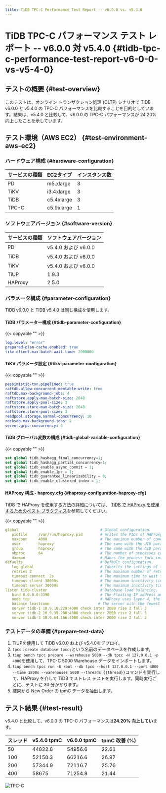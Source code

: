 ```yaml
---
title: TiDB TPC-C Performance Test Report -- v6.0.0 vs. v5.4.0
---
```


# TiDB TPC-C パフォーマンス テスト レポート -- v6.0.0 対 v5.4.0 {#tidb-tpc-c-performance-test-report-v6-0-0-vs-v5-4-0}

## テストの概要 {#test-overview}

このテストは、オンライン トランザクション処理 (OLTP) シナリオで TiDB v6.0.0 と v5.4.0 の TPC-C パフォーマンスを比較することを目的としています。結果は、v5.4.0 と比較して、v6.0.0 の TPC-C パフォーマンスが 24.20% 向上したことを示しています。

## テスト環境（AWS EC2） {#test-environment-aws-ec2}

### ハードウェア構成 {#hardware-configuration}

| サービスの種類 | EC2タイプ     | インスタンス数 |
| :------ | :--------- | :------ |
| PD      | m5.xlarge  | 3       |
| TiKV    | i3.4xlarge | 3       |
| TiDB    | c5.4xlarge | 3       |
| TPC-C   | c5.9xlarge | 1       |

### ソフトウェアバージョン {#software-version}

| サービスの種類 | ソフトウェアバージョン       |
| :------ | :---------------- |
| PD      | v5.4.0 および v6.0.0 |
| TiDB    | v5.4.0 および v6.0.0 |
| TiKV    | v5.4.0 および v6.0.0 |
| TiUP    | 1.9.3             |
| HAProxy | 2.5.0             |

### パラメータ構成 {#parameter-configuration}

TiDB v6.0.0 と TiDB v5.4.0 は同じ構成を使用します。

#### TiDB パラメーター構成 {#tidb-parameter-configuration}

{{< copyable "" >}}

```yaml
log.level: "error"
prepared-plan-cache.enabled: true
tikv-client.max-batch-wait-time: 2000000
```

#### TiKV パラメータ設定 {#tikv-parameter-configuration}

{{< copyable "" >}}

```yaml
pessimistic-txn.pipelined: true
raftdb.allow-concurrent-memtable-write: true
raftdb.max-background-jobs: 4
raftstore.apply-max-batch-size: 2048
raftstore.apply-pool-size: 3
raftstore.store-max-batch-size: 2048
raftstore.store-pool-size: 3
readpool.storage.normal-concurrency: 10
rocksdb.max-background-jobs: 8
server.grpc-concurrency: 6
```

#### TiDB グローバル変数の構成 {#tidb-global-variable-configuration}

{{< copyable "" >}}

```sql
set global tidb_hashagg_final_concurrency=1;
set global tidb_hashagg_partial_concurrency=1;
set global tidb_enable_async_commit = 1;
set global tidb_enable_1pc = 1;
set global tidb_guarantee_linearizability = 0;
set global tidb_enable_clustered_index = 1;
```

#### HAProxy 構成 - haproxy.cfg {#haproxy-configuration-haproxy-cfg}

TiDB で HAProxy を使用する方法の詳細については、 [TiDB で HAProxy を使用するためのベスト プラクティス](/best-practices/haproxy-best-practices.md)を参照してください。

{{< copyable "" >}}

```yaml
global                                     # Global configuration.
   pidfile     /var/run/haproxy.pid        # Writes the PIDs of HAProxy processes into this file.
   maxconn     4000                        # The maximum number of concurrent connections for a single HAProxy process.
   user        haproxy                     # The same with the UID parameter.
   group       haproxy                     # The same with the GID parameter. A dedicated user group is recommended.
   nbproc      64                          # The number of processes created when going daemon. When starting multiple processes to forward requests, ensure that the value is large enough so that HAProxy does not block processes.
   daemon                                  # Makes the process fork into background. It is equivalent to the command line "-D" argument. It can be disabled by the command line "-db" argument.
defaults                                   # Default configuration.
   log global                              # Inherits the settings of the global configuration.
   retries 2                               # The maximum number of retries to connect to an upstream server. If the number of connection attempts exceeds the value, the backend server is considered unavailable.
   timeout connect  2s                     # The maximum time to wait for a connection attempt to a backend server to succeed. It should be set to a shorter time if the server is located on the same LAN as HAProxy.
   timeout client 30000s                   # The maximum inactivity time on the client side.
   timeout server 30000s                   # The maximum inactivity time on the server side.
listen tidb-cluster                        # Database load balancing.
   bind 0.0.0.0:3390                       # The Floating IP address and listening port.
   mode tcp                                # HAProxy uses layer 4, the transport layer.
   balance leastconn                      # The server with the fewest connections receives the connection. "leastconn" is recommended where long sessions are expected, such as LDAP, SQL and TSE, rather than protocols using short sessions, such as HTTP. The algorithm is dynamic, which means that server weights might be adjusted on the fly for slow starts for instance.
   server tidb-1 10.9.18.229:4000 check inter 2000 rise 2 fall 3       # Detects port 4000 at a frequency of once every 2000 milliseconds. If it is detected as successful twice, the server is considered available; if it is detected as failed three times, the server is considered unavailable.
   server tidb-2 10.9.39.208:4000 check inter 2000 rise 2 fall 3
   server tidb-3 10.9.64.166:4000 check inter 2000 rise 2 fall 3
```

### テストデータの準備 {#prepare-test-data}

1.  TiUPを使用して TiDB v6.0.0 および v5.4.0をデプロイ。
2.  `tpcc` : `create database tpcc;`という名前のデータベースを作成します。
3.  `tiup bench tpcc prepare --warehouse 5000 --db tpcc -H 127.0.0.1 -p 4000`を使用して、TPC-C 5000 Warehouse データをインポートします。
4.  `tiup bench tpcc run -U root --db tpcc --host 127.0.0.1 --port 4000 --time 1800s --warehouses 5000 --threads {{thread}}`コマンドを実行して、HAProxy を介して TiDB でストレス テストを実行します。同時実行ごとに、テストに 30 分かかります。
5.  結果から New Order の tpmC データを抽出します。

## テスト結果 {#test-result}

v5.4.0 と比較して、v6.0.0 の TPC-C パフォーマンスは**24.20% 向上してい**ます。

| スレッド | v5.4.0 tpmC | v6.0.0 tpmC | tpmC 改善 (%) |
| :--- | :---------- | :---------- | :---------- |
| 50   | 44822.8     | 54956.6     | 22.61       |
| 100  | 52150.3     | 66216.6     | 26.97       |
| 200  | 57344.9     | 72116.7     | 25.76       |
| 400  | 58675       | 71254.8     | 21.44       |

![TPC-C](/media/tpcc_v540_vs_v600.png)

